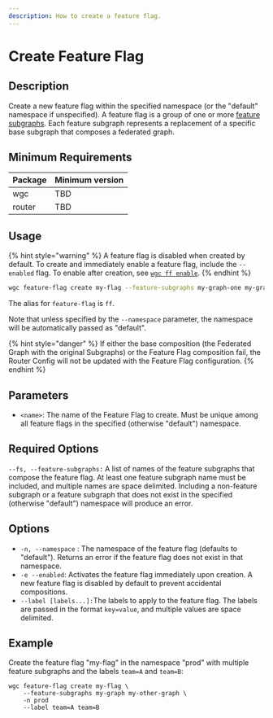 ```yaml
---
description: How to create a feature flag.
---
```


# Create Feature Flag

## Description

Create a new feature flag within the specified namespace (or the "default" namespace if unspecified). A feature flag is a group of one or more [feature subgraphs](../feature-subgraph/). Each feature subgraph represents a replacement of a specific base subgraph that composes a federated graph.

## Minimum Requirements

| Package | Minimum version |
| ------- | --------------- |
| wgc     | TBD             |
| router  | TBD             |

## Usage

{% hint style="warning" %}
A feature flag is disabled when created by default. To create and immediately enable a feature flag, include the `--enabled` flag. To enable after creation, see [`wgc ff enable`](enable-feature-flag.md).
{% endhint %}

```bash
wgc feature-flag create my-flag --feature-subgraphs my-graph-one my-graph-two
```

The alias for `feature-flag` is `ff`.

Note that unless specified by the `--namespace` parameter, the namespace will be automatically passed as "default".

{% hint style="danger" %}
If either the base composition (the Federated Graph with the original Subgraphs) or the Feature Flag composition fail, the Router Config will not be updated with the Feature Flag configuration.
{% endhint %}

## Parameters

* `<name>`: The name of the Feature Flag to create. Must be unique among all feature flags in the specified (otherwise "default") namespace.

## Required Options

`--fs, --feature-subgraphs:` A list of names of the feature subgraphs that compose the feature flag. At least one feature subgraph name must be included, and multiple names are space delimited. Including a non-feature subgraph or a feature subgraph that does not exist in the specified (otherwise "default") namespace will produce an error.&#x20;

## Options

* `-n, --namespace` : The namespace of the feature flag (defaults to "default"). Returns an error if the feature flag does not exist in that namespace.
* `-e --enabled`: Activates the feature flag immediately upon creation. A new feature flag is disabled by default to prevent accidental compositions.
* `--label [labels...]:`The labels to apply to the feature flag. The labels are passed in the format `key=value`, and multiple values are space delimited.

## Example

Create the feature flag "my-flag" in the namespace "prod" with multiple feature subgraphs and the labels `team=A` and `team=B`:

```shell
wgc feature-flag create my-flag \
    --feature-subgraphs my-graph my-other-graph \
    -n prod
    --label team=A team=B
```

